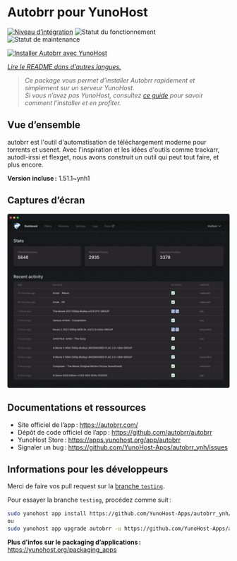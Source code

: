 <!--
Nota bene : ce README est automatiquement généré par <https://github.com/YunoHost/apps/tree/master/tools/readme_generator>
Il NE doit PAS être modifié à la main.
-->

# Autobrr pour YunoHost

[![Niveau d’intégration](https://apps.yunohost.org/badge/integration/autobrr)](https://ci-apps.yunohost.org/ci/apps/autobrr/)
![Statut du fonctionnement](https://apps.yunohost.org/badge/state/autobrr)
![Statut de maintenance](https://apps.yunohost.org/badge/maintained/autobrr)

[![Installer Autobrr avec YunoHost](https://install-app.yunohost.org/install-with-yunohost.svg)](https://install-app.yunohost.org/?app=autobrr)

*[Lire le README dans d'autres langues.](./ALL_README.md)*

> *Ce package vous permet d’installer Autobrr rapidement et simplement sur un serveur YunoHost.*  
> *Si vous n’avez pas YunoHost, consultez [ce guide](https://yunohost.org/install) pour savoir comment l’installer et en profiter.*

## Vue d’ensemble

autobrr est l'outil d'automatisation de téléchargement moderne pour torrents et usenet. Avec l'inspiration et les idées d'outils comme trackarr, autodl-irssi et flexget, nous avons construit un outil qui peut tout faire, et plus encore.

**Version incluse :** 1.51.1~ynh1

## Captures d’écran

![Capture d’écran de Autobrr](./doc/screenshots/autobrr-front.png)

## Documentations et ressources

- Site officiel de l’app : <https://autobrr.com/>
- Dépôt de code officiel de l’app : <https://github.com/autobrr/autobrr>
- YunoHost Store : <https://apps.yunohost.org/app/autobrr>
- Signaler un bug : <https://github.com/YunoHost-Apps/autobrr_ynh/issues>

## Informations pour les développeurs

Merci de faire vos pull request sur la [branche `testing`](https://github.com/YunoHost-Apps/autobrr_ynh/tree/testing).

Pour essayer la branche `testing`, procédez comme suit :

```bash
sudo yunohost app install https://github.com/YunoHost-Apps/autobrr_ynh/tree/testing --debug
ou
sudo yunohost app upgrade autobrr -u https://github.com/YunoHost-Apps/autobrr_ynh/tree/testing --debug
```

**Plus d’infos sur le packaging d’applications :** <https://yunohost.org/packaging_apps>
